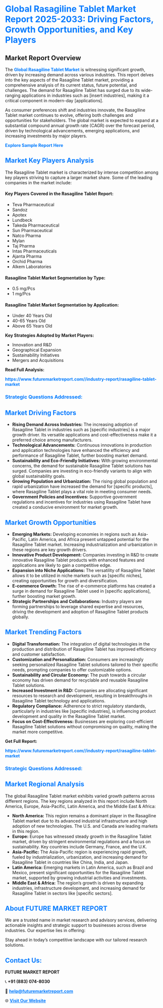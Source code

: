 <h1 style="color: #007BFF;">Global Rasagiline Tablet Market Report 2025-2033: Driving Factors, Growth Opportunities, and Key Players</h1>

<section id="overview">
<h2>Market Report Overview</h2>
<p>The <a href="https://www.futuremarketreport.com//industry-report/rasagiline-tablet-market" style="color: #007BFF; text-decoration: none;"><strong>Global Rasagiline Tablet Market</strong></a> is witnessing significant growth, driven by increasing demand across various industries. This report delves into the key aspects of the Rasagiline Tablet market, providing a comprehensive analysis of its current status, future potential, and challenges. The demand for Rasagiline Tablet has surged due to its wide-ranging applications in industries such as [insert industries], making it a critical component in modern-day [applications].</p>
<p>As consumer preferences shift and industries innovate, the Rasagiline Tablet market continues to evolve, offering both challenges and opportunities for stakeholders. The global market is expected to expand at a substantial compound annual growth rate (CAGR) over the forecast period, driven by technological advancements, emerging applications, and increasing investments by major players.</p>
</section>

<section id="overview">
<p><a href="https://www.futuremarketreport.com//request-sample/reportId=79570" style="color: #007BFF; text-decoration: none;"><strong>Explore Sample Report Here</strong></a></p>
</section>

<section id="key-players">
<h2 style="color: #007BFF;">Market Key Players Analysis</h2>
<p>The Rasagiline Tablet market is characterized by intense competition among key players striving to capture a larger market share. Some of the leading companies in the market include:</p>
<h4>Key Players Covered in the Rasagiline Tablet Report:</h4>
<ul><li>Teva Pharmaceutical</li><li>Sandoz</li><li>Apotex</li><li>Lundbeck</li><li>Takeda Pharmaceutical</li><li>Sun Pharmaceutical</li><li>Natco Pharma</li><li>Mylan</li><li>Taj Pharma</li><li>Intas Pharmaceuticals</li><li>Ajanta Pharma</li><li>Orchid Pharma</li><li>Alkem Laboratories</li></ul>
<h4>Rasagiline Tablet Market Segmentation by Type:</h4>
<ul><li>0.5 mg/Pcs</li><li>1 mg/Pcs</li></ul>

<h4>Rasagiline Tablet Market Segmentation by Application:</h4>
<ul><li>Under 40 Years Old</li><li>40-65 Years Old</li><li>Above 65 Years Old</li></ul>
<p><strong>Key Strategies Adopted by Market Players:</strong></p>
<ul>
<li>Innovation and R&D</li>
<li>Geographical Expansion</li>
<li>Sustainability Initiatives</li>
<li>Mergers and Acquisitions</li>
</ul>
</section>

<section>
<p><strong>Read Full Analysis: </strong></p><a href="https://www.futuremarketreport.com//industry-report/rasagiline-tablet-market" style="color: #007BFF; text-decoration: none;"><strong>https://www.futuremarketreport.com//industry-report/rasagiline-tablet-market</strong></a>
<h3 style="color: #007BFF;">Strategic Questions Addressed:</h3>
</section>

<section id="driving-factors">
<h2 style="color: #007BFF;">Market Driving Factors</h2>
<ul>
<li><strong>Rising Demand Across Industries:</strong> The increasing adoption of Rasagiline Tablet in industries such as [specific industries] is a major growth driver. Its versatile applications and cost-effectiveness make it a preferred choice among manufacturers.</li>
<li><strong>Technological Advancements:</strong> Continuous innovations in production and application technologies have enhanced the efficiency and performance of Rasagiline Tablet, further boosting market demand.</li>
<li><strong>Sustainability and Eco-Friendly Initiatives:</strong> With growing environmental concerns, the demand for sustainable Rasagiline Tablet solutions has surged. Companies are investing in eco-friendly variants to align with global sustainability goals.</li>
<li><strong>Growing Population and Urbanization:</strong> The rising global population and rapid urbanization have increased the demand for [specific products], where Rasagiline Tablet plays a vital role in meeting consumer needs.</li>
<li><strong>Government Policies and Incentives:</strong> Supportive government regulations and incentives for industries using Rasagiline Tablet have created a conducive environment for market growth.</li>
</ul>
</section>

<section id="growth-opportunities">
<h2 style="color: #007BFF;">Market Growth Opportunities</h2>
<ul>
<li><strong>Emerging Markets:</strong> Developing economies in regions such as Asia-Pacific, Latin America, and Africa present untapped potential for the Rasagiline Tablet market. Increasing industrialization and urbanization in these regions are key growth drivers.</li>
<li><strong>Innovative Product Development:</strong> Companies investing in R&D to create innovative Rasagiline Tablet products with enhanced features and applications are likely to gain a competitive edge.</li>
<li><strong>Expansion into Niche Applications:</strong> The versatility of Rasagiline Tablet allows it to be utilized in niche markets such as [specific niches], creating opportunities for growth and diversification.</li>
<li><strong>E-commerce Growth:</strong> The rise of e-commerce platforms has created a surge in demand for Rasagiline Tablet used in [specific applications], further boosting market growth.</li>
<li><strong>Strategic Partnerships and Collaborations:</strong> Industry players are forming partnerships to leverage shared expertise and resources, driving the development and adoption of Rasagiline Tablet products globally.</li>
</ul>
</section>

<section id="trending-factors">
<h2 style="color: #007BFF;">Market Trending Factors</h2>
<ul>
<li><strong>Digital Transformation:</strong> The integration of digital technologies in the production and distribution of Rasagiline Tablet has improved efficiency and customer satisfaction.</li>
<li><strong>Customization and Personalization:</strong> Consumers are increasingly seeking personalized Rasagiline Tablet solutions tailored to their specific needs, prompting companies to offer customizable options.</li>
<li><strong>Sustainability and Circular Economy:</strong> The push towards a circular economy has driven demand for recyclable and reusable Rasagiline Tablet solutions.</li>
<li><strong>Increased Investment in R&D:</strong> Companies are allocating significant resources to research and development, resulting in breakthroughs in Rasagiline Tablet technology and applications.</li>
<li><strong>Regulatory Compliance:</strong> Adherence to strict regulatory standards, particularly in industries like [specific industries], is influencing product development and quality in the Rasagiline Tablet market.</li>
<li><strong>Focus on Cost-Effectiveness:</strong> Businesses are exploring cost-efficient Rasagiline Tablet solutions without compromising on quality, making the market more competitive.</li>
</ul>
</section>

<section>
<p><strong>Get Full Report: </strong></p><a href="https://www.futuremarketreport.com//industry-report/rasagiline-tablet-market" style="color: #007BFF; text-decoration: none;"><strong>https://www.futuremarketreport.com//industry-report/rasagiline-tablet-market</strong></a>
<h3 style="color: #007BFF;">Strategic Questions Addressed:</h3>
</section>


<section id="regional-analysis">
<h2 style="color: #007BFF;">Market Regional Analysis</h2>
<p>The global Rasagiline Tablet market exhibits varied growth patterns across different regions. The key regions analyzed in this report include North America, Europe, Asia-Pacific, Latin America, and the Middle East & Africa:</p>
<ul>
<li><strong>North America:</strong> This region remains a dominant player in the Rasagiline Tablet market due to its advanced industrial infrastructure and high adoption of new technologies. The U.S. and Canada are leading markets in this region.</li>
<li><strong>Europe:</strong> Europe has witnessed steady growth in the Rasagiline Tablet market, driven by stringent environmental regulations and a focus on sustainability. Key countries include Germany, France, and the U.K.</li>
<li><strong>Asia-Pacific:</strong> The Asia-Pacific region is experiencing rapid growth, fueled by industrialization, urbanization, and increasing demand for Rasagiline Tablet in countries like China, India, and Japan.</li>
<li><strong>Latin America:</strong> Emerging markets in Latin America, such as Brazil and Mexico, present significant opportunities for the Rasagiline Tablet market, supported by growing industrial activities and investments.</li>
<li><strong>Middle East & Africa:</strong> The region’s growth is driven by expanding industries, infrastructure development, and increasing demand for Rasagiline Tablet in sectors like [specific sectors].</li>
</ul>
</section>

<footer>
<h2 style="color: #007BFF;">About FUTURE MARKET REPORT</h2>
<p>We are a trusted name in market research and advisory services, delivering actionable insights and strategic support to businesses across diverse industries. Our expertise lies in offering:</p>

<p>Stay ahead in today’s competitive landscape with our tailored research solutions.</p>

<h2 style="color: #007BFF;">Contact Us:</h2>
<p><strong>FUTURE MARKET REPORT</strong></p>
<p>📞 <strong>+91 (883) 074-8030</strong></p>
<p>📧 <strong><a href="mailto:help@futuremarketreport.com" style="color: #007BFF;">help@futuremarketreport.com</a></strong></p>
<p>🌐 <strong><a href="https://www.futuremarketreport.com/" style="color: #007BFF;">Visit Our Website</a></strong></p>
</footer>